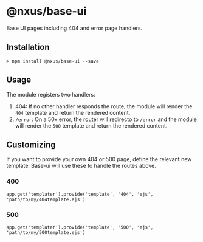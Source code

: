 # @nxus/base-ui
Base UI pages including 404 and error page handlers.

## Installation

```
> npm install @nxus/base-ui --save
```

## Usage
The module registers two handlers:

1. 404: If no other handler responds the route, the module will render the `404` template and return the rendered content.
1. `/error`: On a 50x error, the router will redirecto to `/error` and the module will render the `500` template and return the rendered content.

## Customizing
If you want to provide your own 404 or 500 page, define the relevant new template. Base-ui will use these to handle the routes above.

### 400
```
app.get('templater').provide('template', '404', 'ejs', 'path/to/my/404template.ejs')
```

### 500
```
app.get('templater').provide('template', '500', 'ejs', 'path/to/my/500template.ejs')
```